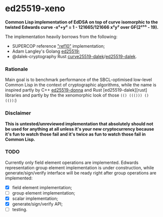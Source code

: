 # ed25519-xeno

**Common Lisp implementation of EdDSA on top of curve isomorphic 
to the twisted Edwards curve -x²+y² = 1 - 121665/121666 x²y² 
over GF(2²⁵⁵ - 19).**

The implementation heavily borrows from the following:

- SUPERCOP reference ["ref10"][ref10] implementation;
- Adam Langley's Golang [ed25519][golang];
- @dalek-cryptography Rust [curve25519-dalek][cdalek]/[ed25519-dalek][edalek].

### Rationale

Main goal is to benchmark performance of the SBCL-optimised low-level 
Common Lisp in the context of cryptographic algorithms, while 
the name is inspired partly by C++ [ed25519-donna][cpp] and 
Rust [ed25519-dalek][rust] libraries and partly by the the xenomorphic
look of those `(() ((())) () (())`:)

### Disclaimer

**This is untested/unreviewed implementation that absolutely should not be used
for anything at all unless it's your new cryptocurrency because it's fun to
watch those fail and it's twice as fun to watch those fail in Common Lisp.**

### TODO

Currently only field element operations are implemented. Edwards 
representation group element implementation is under construction,
while generate/sign/verify interface will be ready right after group
operations are implemented:

- [x] field element implementation;
- [ ] group element implementation;
- [x] scalar implementation;
- [x] generate/sign/verify API;
- [ ] testing.

[ref10]: https://bench.cr.yp.to/supercop.html
[golang]: https://github.com/agl/ed25519
[cpp]: https://github.com/floodyberry/ed25519-donna
[cdalek]: https://github.com/dalek-cryptography/curve25519-dalek
[edalek]: https://github.com/dalek-cryptography/ed25519-dalek
